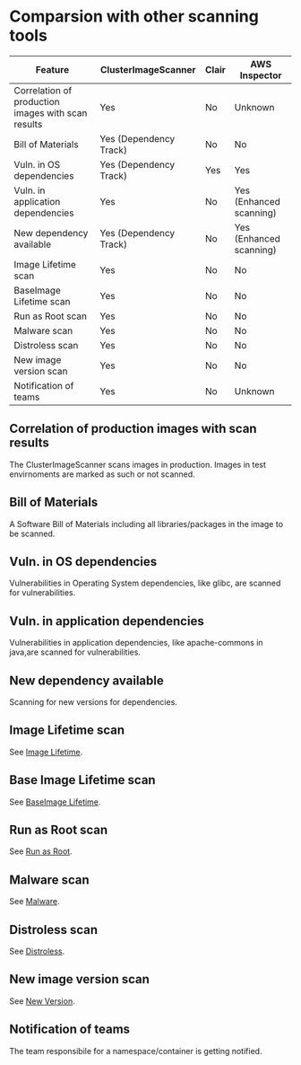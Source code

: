 # Comparsion with other scanning tools
|                       Feature                | ClusterImageScanner   | Clair | AWS Inspector           |
|----------------------------------------------|-----------------------|-------|-------------------------|
| Correlation of production images with scan results  | Yes                   | No    | Unknown                 |
| Bill of Materials                            | Yes (Dependency Track)| No    | No                      |
| Vuln. in OS dependencies                     | Yes (Dependency Track)| Yes   | Yes                     |
| Vuln. in application dependencies            | Yes                   | No    | Yes (Enhanced scanning) |
| New dependency available                     | Yes (Dependency Track)| No    | Yes (Enhanced scanning) |
| Image Lifetime scan                          | Yes                   | No    | No                      |
| BaseImage Lifetime scan                      | Yes                   | No    | No                      |
| Run as Root scan                             | Yes                   | No    | No                      |
| Malware scan                                 | Yes                   | No    | No                      |
| Distroless scan                              | Yes                   | No    | No                      |
| New image version scan                       | Yes                   | No    | No                      |
| Notification of teams                        | Yes                   | No    | Unknown                 |

## Correlation of production images with scan results
The ClusterImageScanner scans images in production. Images in test envirnoments are marked as such or not scanned.

## Bill of Materials
A Software Bill of Materials including all libraries/packages in the image to be scanned.

## Vuln. in OS dependencies
Vulnerabilities in Operating System dependencies, like glibc, are scanned for vulnerabilities.

## Vuln. in application dependencies
Vulnerabilities in application dependencies, like apache-commons in java,are scanned for vulnerabilities.

## New dependency available
Scanning for new versions for dependencies.

## Image Lifetime scan
See [Image Lifetime](../user/scans/image-lifetime.md).

## Base Image Lifetime scan
See [BaseImage Lifetime](../user/scans/baseimage-lifetime.md).

## Run as Root scan
See [Run as Root](../user/scans/run-as-root.md).

## Malware scan
See [Malware](../user/scans/malware.md).

## Distroless scan
See [Distroless](../user/scans/distroless.md).

## New image version scan
See [New Version](../user/scans/new-version.md).

## Notification of teams
The team responsibile for a namespace/container is getting notified.
